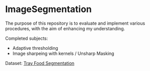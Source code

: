 # ImageSegmentation
The purpose of this repository is to evaluate and implement various procedures, with the aim of enhancing my understanding.

Completed subjects:
* Adaptive thresholding 
* Image sharpeing with kernels / Unsharp Masking


Dataset:
[Tray Food Segmentation]([https://www.example.com](https://www.kaggle.com/datasets/thezaza102/tray-food-segmentation))

